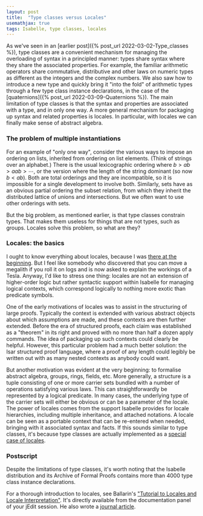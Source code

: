 ```yaml
---
layout: post
title:  "Type classes versus Locales"
usemathjax: true 
tags: Isabelle, type classes, locales
---
```


As we've seen in an [earlier post]({% post_url 2022-03-02-Type_classes %}), type classes are a convenient mechanism for managing the overloading of syntax in a principled manner: types share syntax where they share the associated properties. For example, the familiar arithmetic operators share commutative, distributive and other laws on numeric types as different as the integers and the complex numbers. 
We also saw how to introduce a new type and quickly bring it "into the fold" of arithmetic types through a few type class instance declarations, in the case of the [quaternions]({% post_url 2022-03-09-Quaternions %}).
The main limitation of type classes is that the syntax and properties are associated with a type, and in only one way. A more general mechanism for packaging up syntax and related properties is locales. In particular, with locales we can finally make sense of abstract algebra.

### The problem of multiple instantiations

For an example of "only one way", consider the various ways to impose an ordering on lists, inherited from ordering on list elements. (Think of strings over an alphabet.)
There is the usual lexicographic ordering where $b > ab > aab > \cdots$, or the version where the length of the string dominant (so now $b < ab$). Both are total orderings
and they are incompatible, so it is impossible for a single development to involve both.
Similarly, sets have as an obvious partial ordering the subset relation, from which they inherit the distributed lattice of unions and intersections. But we often want to use other orderings with sets.

But the big problem, as mentioned earlier, is that type classes constrain types. That makes them useless for things that are not types, such as groups.
Locales solve this problem, so what are they?

### Locales: the basics

I ought to know everything about locales, because I was [there at the beginning](https://www.cl.cam.ac.uk/~lp15/papers/Isabelle/Locales-TPHOLs99.pdf).
But I feel like somebody who discovered that you can move a megalith if you roll it on logs and is now asked to explain the workings of a Tesla.
Anyway, I'd like to stress one thing: locales are not an extension of higher-order logic but rather syntactic support within Isabelle for managing logical contexts, which correspond logically to nothing more exotic than predicate symbols.

One of the early motivations of locales was to assist in the structuring of large proofs. Typically the context is extended with various abstract objects about which assumptions are made, and these contexts are then further extended. Before the era of structured proofs, each claim was established as a "theorem" in its right and proved with no more than half a dozen apply commands. The idea of packaging up such contexts could clearly be helpful. However, this particular problem had a much better solution: the Isar structured proof language, where a proof of any length could legibly be written out with as many nested contexts as anybody could want.

But another motivation was evident at the very beginning: to formalise abstract algebra, groups, rings, fields, etc.
More generally, a structure is a tuple consisting of one or more carrier sets bundled with a number of operations satisfying various laws. This can straightforwardly be represented by a logical predicate. In many cases, the underlying type of the carrier sets will either be obvious or can be a parameter of the locale. The power of locales comes from the support Isabelle provides for locale hierarchies, including multiple inheritance, and attached notations. A locale can be seen as a portable context that can be re-entered when needed, bringing with it associated syntax and facts. If this sounds similar to type classes, it's because type classes are actually implemented as a [special case of locales](https://doi.org/10.1007/978-3-540-74464-1_11).


### Postscript

Despite the limitations of type classes, it's worth noting that the Isabelle distribution and its Archive of Formal Proofs contains more than 4000 type class instance declarations.

For a thorough introduction to locales, see Ballarin's ["Tutorial to Locales and Locale Interpretation"](https://isabelle.in.tum.de/dist/Isabelle/doc/locales.pdf).
It's directly available from the documentation panel of your jEdit session.
He also wrote a [journal article](https://link.springer.com/article/10.1007/s10817-013-9284-7).

